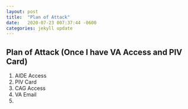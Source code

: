 ```yaml
---
layout: post
title:  "Plan of Attack"
date:   2020-07-23 007:37:44 -0600
categories: jekyll update
---
```


## Plan of Attack (Once I have VA Access and PIV Card)

1. AIDE Access
2. PIV Card
3. CAG Access
4. VA Email
5. 
